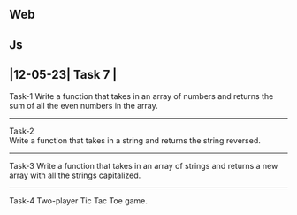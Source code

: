 Web
---
Js
---
|12-05-23| Task 7 |
---

Task-1
    Write a function that takes in an array of numbers and returns the sum of all the even numbers in the array.

------  
Task-2  
    Write a function that takes in a string and returns the string reversed.

-----
Task-3
    Write a function that takes in an array of strings and returns a new array with all the strings capitalized.

----
Task-4 
    Two-player Tic Tac Toe game.
